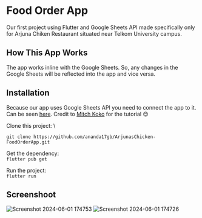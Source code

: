 # Food Order App

Our first project using Flutter and Google Sheets API made specifically only for Arjuna Chiken Restaurant situated near Telkom University campus.

## How This App Works

The app works inline with the Google Sheets. So, any changes in the Google Sheets will be reflected into the app and vice versa.

## Installation

Because our app uses Google Sheets API you need to connect the app to it. Can be seen [here](https://www.youtube.com/watch?v=ZSSERiYLv3c). Credit to [Mitch Koko](https://www.youtube.com/@createdbykoko) for the tutorial :blush:


Clone this project: \
```
git clone https://github.com/ananda17gb/ArjunasChicken-FoodOrderApp.git
```

Get the dependency: \
```flutter pub get```

Run the project:\
```flutter run```  

## Screenshoot
![Screenshot 2024-06-01 174753](https://github.com/ananda17gb/arjunachicken-foodorderapp/assets/79387612/22f21f1c-75bb-425e-bb97-9a0628a83611)
![Screenshot 2024-06-01 174726](https://github.com/ananda17gb/arjunachicken-foodorderapp/assets/79387612/22ca8dd1-89ea-48ba-b7e9-17c110e3c74f)
